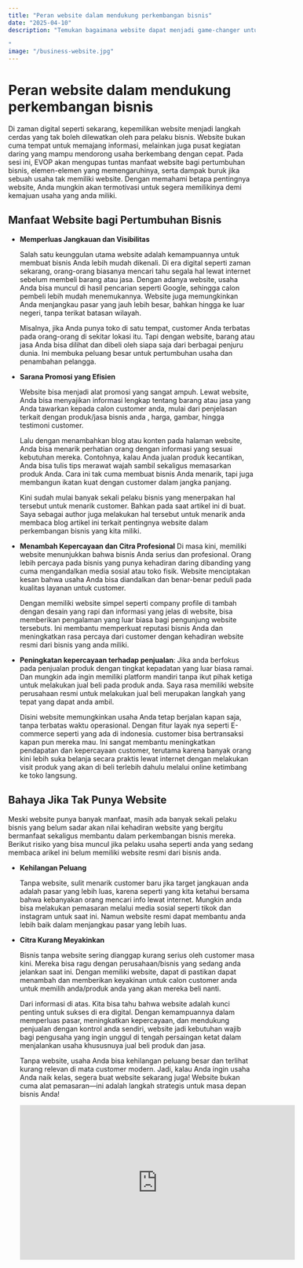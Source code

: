 ```yaml
---
title: "Peran website dalam mendukung perkembangan bisnis"
date: "2025-04-10"
description: "Temukan bagaimana website dapat menjadi game-changer untuk bisnis Anda

"
image: "/business-website.jpg"
---
```


# Peran website dalam mendukung perkembangan bisnis

Di zaman digital seperti sekarang, kepemilikan website menjadi langkah cerdas yang tak boleh dilewatkan oleh para pelaku bisnis. Website bukan cuma tempat untuk memajang informasi, melainkan juga pusat kegiatan daring yang mampu mendorong usaha berkembang dengan cepat. Pada sesi ini, EVOP akan mengupas tuntas manfaat website bagi pertumbuhan bisnis, elemen-elemen yang memengaruhinya, serta dampak buruk jika sebuah usaha tak memiliki website. Dengan memahami betapa pentingnya website, Anda mungkin akan termotivasi untuk segera memilikinya demi kemajuan usaha yang anda miliki.

## Manfaat Website bagi Pertumbuhan Bisnis

- **Memperluas Jangkauan dan Visibilitas**

  Salah satu keunggulan utama website adalah kemampuannya untuk membuat bisnis Anda lebih mudah dikenali. Di era digital seperti zaman sekarang, orang-orang biasanya mencari tahu segala hal lewat internet sebelum membeli barang atau jasa. Dengan adanya website, usaha Anda bisa muncul di hasil pencarian seperti Google, sehingga calon pembeli lebih mudah menemukannya. Website juga memungkinkan Anda menjangkau pasar yang jauh lebih besar, bahkan hingga ke luar negeri, tanpa terikat batasan wilayah.

  Misalnya, jika Anda punya toko di satu tempat, customer Anda terbatas pada orang-orang di sekitar lokasi itu. Tapi dengan website, barang atau jasa Anda bisa dilihat dan dibeli oleh siapa saja dari berbagai penjuru dunia. Ini membuka peluang besar untuk pertumbuhan usaha dan penambahan pelangga.

- **Sarana Promosi yang Efisien**

  Website bisa menjadi alat promosi yang sangat ampuh. Lewat website, Anda bisa menyajikan informasi lengkap tentang barang atau jasa yang Anda tawarkan kepada calon customer anda, mulai dari penjelasan terkait dengan produk/jasa bisnis anda , harga, gambar, hingga testimoni customer.

  Lalu dengan menambahkan blog atau konten pada halaman website, Anda bisa menarik perhatian orang dengan informasi yang sesuai kebutuhan mereka. Contohnya, kalau Anda jualan produk kecantikan, Anda bisa tulis tips merawat wajah sambil sekaligus memasarkan produk Anda. Cara ini tak cuma membuat bisnis Anda menarik, tapi juga membangun ikatan kuat dengan customer dalam jangka panjang.

  Kini sudah mulai banyak sekali pelaku bisnis yang menerpakan hal tersebut untuk menarik customer. Bahkan pada saat artikel ini di buat. Saya sebagai author juga melakukan hal tersebut untuk menarik anda membaca blog artikel ini terkait pentingnya website dalam perkembangan bisnis yang kita miliki.

- **Menambah Kepercayaan dan Citra Profesional**
  Di masa kini, memiliki website menunjukkan bahwa bisnis Anda serius dan profesional. Orang lebih percaya pada bisnis yang punya kehadiran daring dibanding yang cuma mengandalkan media sosial atau toko fisik. Website menciptakan kesan bahwa usaha Anda bisa diandalkan dan benar-benar peduli pada kualitas layanan untuk customer.

  Dengan memiliki website simpel seperti company profile di tambah dengan desain yang rapi dan informasi yang jelas di website, bisa memberikan pengalaman yang luar biasa bagi pengunjung website tersebuts. Ini membantu memperkuat reputasi bisnis Anda dan meningkatkan rasa percaya dari customer dengan kehadiran website resmi dari bisnis yang anda miliki.

- **Peningkatan kepercayaan terhadap penjualan**:
  Jika anda berfokus pada penjualan produk dengan tingkat kepadatan yang luar biasa ramai. Dan mungkin ada ingin memiliki platform mandiri tanpa ikut pihak ketiga untuk melakukan jual beli pada produk anda. Saya rasa memiliki website perusahaan resmi untuk melakukan jual beli merupakan langkah yang tepat yang dapat anda ambil.

  Disini website memungkinkan usaha Anda tetap berjalan kapan saja, tanpa terbatas waktu operasional. Dengan fitur layak nya seperti E-commerce seperti yang ada di indonesia. customer bisa bertransaksi kapan pun mereka mau. Ini sangat membantu meningkatkan pendapatan dan kepercayaan customer, terutama karena banyak orang kini lebih suka belanja secara praktis lewat internet dengan melakukan visit produk yang akan di beli terlebih dahulu melalui online ketimbang ke toko langsung.

## Bahaya Jika Tak Punya Website

Meski website punya banyak manfaat, masih ada banyak sekali pelaku bisnis yang belum sadar akan nilai kehadiran website yang bergitu bermanfaat sekaligus membantu dalam perkembangan bisnis mereka. Berikut risiko yang bisa muncul jika pelaku usaha seperti anda yang sedang membaca arikel ini belum memiliki website resmi dari bisnis anda.

- **Kehilangan Peluang**

  Tanpa website, sulit menarik customer baru jika target jangkauan anda adalah pasar yang lebih luas, karena seperti yang kita ketahui bersama bahwa kebanyakan orang mencari info lewat internet. Mungkin anda bisa melakukan pemasaran melalui media sosial seperti tikok dan instagram untuk saat ini. Namun website resmi dapat membantu anda lebih baik dalam menjangkau pasar yang lebih luas.

- **Citra Kurang Meyakinkan**

  Bisnis tanpa website sering dianggap kurang serius oleh customer masa kini. Mereka bisa ragu dengan perusahaan/bisnis yang sedang anda jelankan saat ini. Dengan memiliki website, dapat di pastikan dapat menambah dan memberikan keyakinan untuk calon customer anda untuk memilih anda/produk anda yang akan mereka beli nanti.

  Dari informasi di atas. Kita bisa tahu bahwa website adalah kunci penting untuk sukses di era digital. Dengan kemampuannya dalam memperluas pasar, meningkatkan kepercayaan, dan mendukung penjualan dengan kontrol anda sendiri, website jadi kebutuhan wajib bagi pengusaha yang ingin unggul di tengah persaingan ketat dalam menjalankan usaha khususnuya jual beli produk dan jasa.

  Tanpa website, usaha Anda bisa kehilangan peluang besar dan terlihat kurang relevan di mata customer modern. Jadi, kalau Anda ingin usaha Anda naik kelas, segera buat website sekarang juga! Website bukan cuma alat pemasaran—ini adalah langkah strategis untuk masa depan bisnis Anda!

  <iframe width="560" height="315" src="https://www.youtube.com/embed/NN7YEIlc-Oc?si=O86uE2iSnoSmQjFI" title="YouTube video player" frameborder="0" allow="accelerometer; autoplay; clipboard-write; encrypted-media; gyroscope; picture-in-picture; web-share" referrerpolicy="strict-origin-when-cross-origin" allowfullscreen></iframe>
